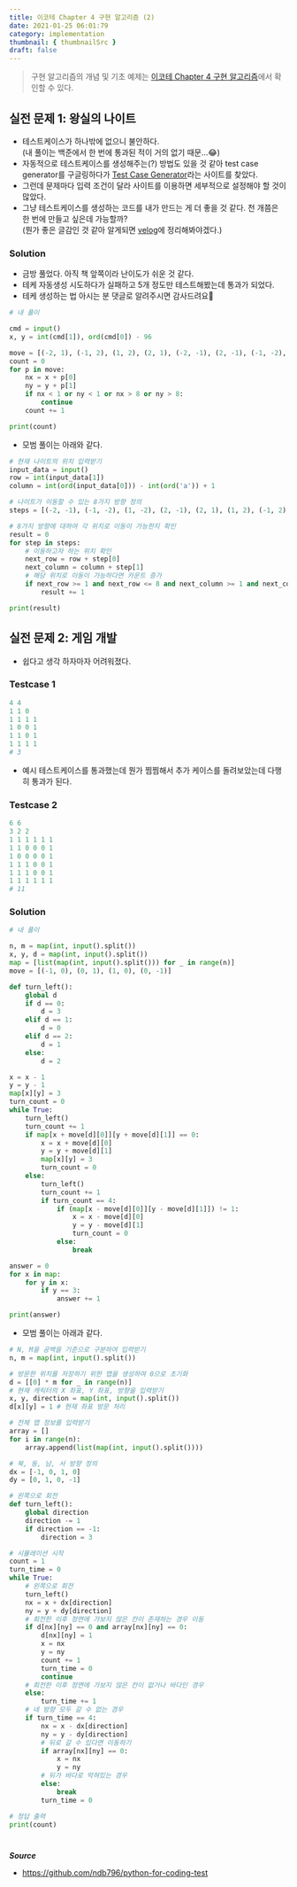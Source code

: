 ```yaml
---
title: 이코테 Chapter 4 구현 알고리즘 (2)
date: 2021-01-25 06:01:79
category: implementation
thumbnail: { thumbnailSrc }
draft: false
---
```


> 구현 알고리즘의 개념 및 기초 예제는 [이코테 Chapter 4 구현 알고리즘](https://janeljs.github.io/Implementation/implementation-basic/)에서 확인할 수 있다.

## 실전 문제 1: 왕실의 나이트

- 테스트케이스가 하나밖에 없으니 불안하다.  
  (내 풀이는 백준에서 한 번에 통과된 적이 거의 없기 때문...😂)
- 자동적으로 테스트케이스를 생성해주는(?) 방법도 있을 것 같아 test case generator를 구글링하다가 [Test Case Generator](http://test-case-generator.herokuapp.com/)라는 사이트를 찾았다.
- 그런데 문제마다 입력 조건이 달라 사이트를 이용하면 세부적으로 설정해야 할 것이 많았다.
- 그냥 테스트케이스를 생성하는 코드를 내가 만드는 게 더 좋을 것 같다. 천 개쯤은 한 번에 만들고 싶은데 가능할까?  
  (뭔가 좋은 글감인 것 같아 알게되면 [velog](https://velog.io/@janeljs)에 정리해봐야겠다.)

### Solution

- 금방 풀었다. 아직 책 앞쪽이라 난이도가 쉬운 것 같다.
- 테케 자동생성 시도하다가 실패하고 5개 정도만 테스트해봤는데 통과가 되었다.
- 테케 생성하는 법 아시는 분 댓글로 알려주시면 감사드려요🙏

```py
# 내 풀이

cmd = input()
x, y = int(cmd[1]), ord(cmd[0]) - 96

move = [(-2, 1), (-1, 2), (1, 2), (2, 1), (-2, -1), (2, -1), (-1, -2), (1, -2)]
count = 0
for p in move:
    nx = x + p[0]
    ny = y + p[1]
    if nx < 1 or ny < 1 or nx > 8 or ny > 8:
        continue
    count += 1

print(count)
```

- 모범 풀이는 아래와 같다.

```py
# 현재 나이트의 위치 입력받기
input_data = input()
row = int(input_data[1])
column = int(ord(input_data[0])) - int(ord('a')) + 1

# 나이트가 이동할 수 있는 8가지 방향 정의
steps = [(-2, -1), (-1, -2), (1, -2), (2, -1), (2, 1), (1, 2), (-1, 2), (-2, 1)]

# 8가지 방향에 대하여 각 위치로 이동이 가능한지 확인
result = 0
for step in steps:
    # 이동하고자 하는 위치 확인
    next_row = row + step[0]
    next_column = column + step[1]
    # 해당 위치로 이동이 가능하다면 카운트 증가
    if next_row >= 1 and next_row <= 8 and next_column >= 1 and next_column <= 8:
        result += 1

print(result)
```

## 실전 문제 2: 게임 개발

- 쉽다고 생각 하자마자 어려워졌다.

### Testcase 1

```py
4 4
1 1 0
1 1 1 1
1 0 0 1
1 1 0 1
1 1 1 1
# 3
```

- 예시 테스트케이스를 통과했는데 뭔가 찜찜해서 추가 케이스를 돌려보았는데 다행히 통과가 된다.

### Testcase 2

```py
6 6
3 2 2
1 1 1 1 1 1
1 1 0 0 0 1
1 0 0 0 0 1
1 1 1 0 0 1
1 1 1 0 0 1
1 1 1 1 1 1
# 11
```

### Solution

```py
# 내 풀이

n, m = map(int, input().split())
x, y, d = map(int, input().split())
map = [list(map(int, input().split())) for _ in range(n)]
move = [(-1, 0), (0, 1), (1, 0), (0, -1)]

def turn_left():
    global d
    if d == 0:
        d = 3
    elif d == 1:
        d = 0
    elif d == 2:
        d = 1
    else:
        d = 2

x = x - 1
y = y - 1
map[x][y] = 3
turn_count = 0
while True:
    turn_left()
    turn_count += 1
    if map[x + move[d][0]][y + move[d][1]] == 0:
        x = x + move[d][0]
        y = y + move[d][1]
        map[x][y] = 3
        turn_count = 0
    else:
        turn_left()
        turn_count += 1
        if turn_count == 4:
            if (map[x - move[d][0]][y - move[d][1]]) != 1:
                x = x - move[d][0]
                y = y - move[d][1]
                turn_count = 0
            else:
                break

answer = 0
for x in map:
    for y in x:
        if y == 3:
            answer += 1

print(answer)

```

- 모범 풀이는 아래과 같다.

```py
# N, M을 공백을 기준으로 구분하여 입력받기
n, m = map(int, input().split())

# 방문한 위치를 저장하기 위한 맵을 생성하여 0으로 초기화
d = [[0] * m for _ in range(n)]
# 현재 캐릭터의 X 좌표, Y 좌표, 방향을 입력받기
x, y, direction = map(int, input().split())
d[x][y] = 1 # 현재 좌표 방문 처리

# 전체 맵 정보를 입력받기
array = []
for i in range(n):
    array.append(list(map(int, input().split())))

# 북, 동, 남, 서 방향 정의
dx = [-1, 0, 1, 0]
dy = [0, 1, 0, -1]

# 왼쪽으로 회전
def turn_left():
    global direction
    direction -= 1
    if direction == -1:
        direction = 3

# 시뮬레이션 시작
count = 1
turn_time = 0
while True:
    # 왼쪽으로 회전
    turn_left()
    nx = x + dx[direction]
    ny = y + dy[direction]
    # 회전한 이후 정면에 가보지 않은 칸이 존재하는 경우 이동
    if d[nx][ny] == 0 and array[nx][ny] == 0:
        d[nx][ny] = 1
        x = nx
        y = ny
        count += 1
        turn_time = 0
        continue
    # 회전한 이후 정면에 가보지 않은 칸이 없거나 바다인 경우
    else:
        turn_time += 1
    # 네 방향 모두 갈 수 없는 경우
    if turn_time == 4:
        nx = x - dx[direction]
        ny = y - dy[direction]
        # 뒤로 갈 수 있다면 이동하기
        if array[nx][ny] == 0:
            x = nx
            y = ny
        # 뒤가 바다로 막혀있는 경우
        else:
            break
        turn_time = 0

# 정답 출력
print(count)
```

#

**_Source_**

- https://github.com/ndb796/python-for-coding-test
